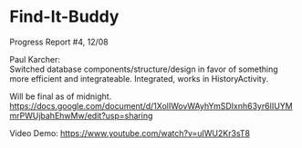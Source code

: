 # Find-It-Buddy  

Progress Report #4, 12/08

Paul Karcher:  
Switched database components/structure/design in favor of something more efficient and integrateable. Integrated,
works in HistoryActivity.


Will be final as of midnight.
https://docs.google.com/document/d/1XolIWovWAyhYmSDIxnh63yr6IIUYMmrPWUjbahEhwMw/edit?usp=sharing


Video Demo: https://www.youtube.com/watch?v=uIWU2Kr3sT8
